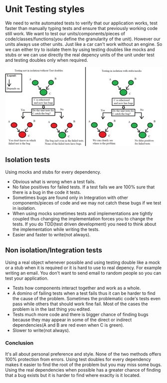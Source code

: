 # Unit Testing styles

We need to write automated tests to verify that our application works, test faster than manually typing tests and ensure that previously working code still work. We want to test our units/components/pieces of code/classes/functions(you define the granularity of the unit). However our units always use other units. Just like a car can't work without an engine. So we can either try to isolate them by using testing doubles like mocks and stubs or we can use directly the real depency units of the unit under test and testing doubles only when required.

![A unit testing with/without isolation comparison diagram](UnitTesting.png)

## Isolation tests

Using mocks and stubs for every dependency.

*   Obvious what is wrong when a test fails.
*   No false positives for failed tests. If a test fails we are 100% sure that there is a bug in the code it tests.
*   Sometimes bugs are found only in Integration with other components/pieces of code and we may not catch these bugs if we test in isolation.
*   When using mocks sometimes tests and implementations are tightly coupled thus changing the implementation forces you to change the tests. If you do TDD(test driven development) you need to think about the implementation while writing the tests.
*   Easier and faster to write(not always).

## Non isolation/Integration tests

Using a real object whenever possible and using testing double like a mock or a stub when it is required or it is hard to use to real depency. For example writing an email. You don't want to send email to random people so you can test your application.

*   Tests how components interact together and work as a whole.
*   A domino of failing tests when a test fails thus it can be harder to find the cause of the problem. Sometimes the problematic code's tests even pass while others that should work fine fail. Most of the cases the problem is in the last thing you edited.
*   Tests much more code and there is bigger chance of finding bugs because they may appear in some of the direct or indirect dependencies(A and B are red even when C is green).
*   Slower to write(not always).

### Conclusion

It's all about personal preference and style. None of the two methods offers 100% protection from errors. Using test doubles for every dependency makes it easier to find the root of the problem but you may miss some bugs. Using the real dependencies when possible has a greater chance of finding that a bug exists but it is harder to find where exaclty is it located.
